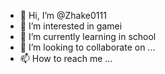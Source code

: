 - 👋 Hi, I’m @Zhake0111
- 👀 I’m interested in gamei
- 🌱 I’m currently learning in school 
- 💞️ I’m looking to collaborate on ...
- 📫 How to reach me ...

<!---
Zhake0111/Zhake0111 is a ✨ special ✨ repository because its `README.md` (this file) appears on your GitHub profile.
You can click the Preview link to take a look at your changes.
--->
